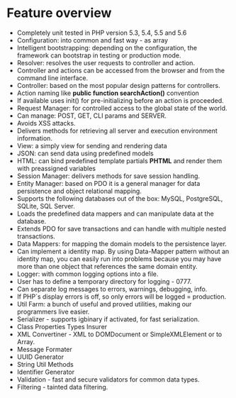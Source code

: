 # Feature overview

- Completely unit tested in PHP version 5.3, 5.4, 5.5 and 5.6
- Configuration: into common and fast way - as array
- Intelligent bootstrapping: depending on the configuration, the framework can bootstrap in testing or production mode.
- Resolver: resolves the user requests to controller and action.
- Controller and actions can be accessed from the browser and from the command line interface.
- Controller:  based on the most popular design patterns for controllers.
 - Action naming like **public function searchAction()** convention
 - If available uses init() for pre-initializing before an action is proceeded.
- Request Manager: for controlled access to the global state of the world.
 - Can manage: POST, GET, CLI params and SERVER.
 - Avoids XSS attacks.
 - Delivers methods for retrieving all server and execution environment information.
- View: a simply view for sending and rendering data
 - JSON: can send data using predefined models
 - HTML: can bind predefined template partials **PHTML** and render them with preassigned variables
- Session Manager: delivers methods for save session handling.
- Entity Manager: based on PDO it is a general manager for data persistence and object relational mapping.
 - Supports the following databases out of the box: MySQL, PostgreSQL, SQLite, SQL Server.
 - Loads the predefined data mappers and can manipulate data at the database.
 - Extends PDO for save transactions and can handle with multiple nested transactions.
- Data Mappers: for mapping the domain models to the persistence layer.
 - Can implement a identity map. By using Data-Mapper pattern without an identity map, you can easily run into problems because you may have more than one object that references the same domain entity.
- Logger: with common logging options into a file.
 - User has to define a temporary directory for logging - 0777.
 - Can separate log messages to errors, warnings, debugging, info.
 - If PHP`s display errors is off, so only errors will be logged = production.
- Util Farm: a bunch of useful and proved utilities, making our programmers live easier.
 - Serializer - supports igbinary if activated, for fast serialization.
 - Class Properties Types Insurer
 - XML Convertiner - XML to DOMDocument or SimpleXMLElement or to Array.
 - Message Formater
 - UUID Generator
 - String Util Methods
 - Identifier Generator
 - Validation - fast and secure validators for common data types.
 - Filtering - tainted data filtering.
